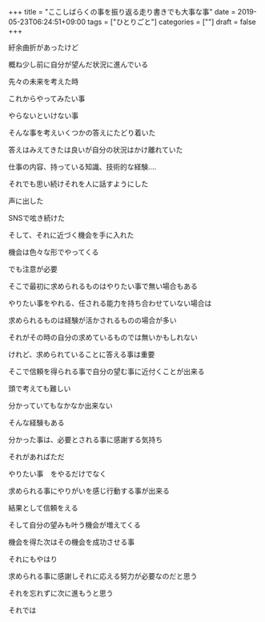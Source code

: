 +++
title = "ここしばらくの事を振り返る走り書きでも大事な事"
date = 2019-05-23T06:24:51+09:00
tags = ["ひとりごと"]
categories = [""]
draft = false
+++

紆余曲折があったけど

概ね少し前に自分が望んだ状況に進んでいる

先々の未来を考えた時

これからやってみたい事

やらないといけない事

そんな事を考えいくつかの答えにたどり着いた

答えはみえてきたは良いが自分の状況はかけ離れていた

仕事の内容、持っている知識、技術的な経験....

それでも思い続けそれを人に話すようにした

声に出した

SNSで呟き続けた

そして、それに近づく機会を手に入れた

機会は色々な形でやってくる

でも注意が必要

そこで最初に求められるものはやりたい事で無い場合もある

やりたい事をやれる、任される能力を持ち合わせていない場合は

求められるものは経験が活かされるものの場合が多い

それがその時の自分の求めているものでは無いかもしれない

けれど、求められていることに答える事は重要

そこで信頼を得られる事で自分の望む事に近付くことが出来る

頭で考えても難しい

分かっていてもなかなか出来ない

そんな経験もある

分かった事は、必要とされる事に感謝する気持ち

それがあればただ

やりたい事　をやるだけでなく

求められる事にやりがいを感じ行動する事が出来る

結果として信頼をえる

そして自分の望みも叶う機会が増えてくる

機会を得た次はその機会を成功させる事

それにもやはり

求められる事に感謝しそれに応える努力が必要なのだと思う

それを忘れずに次に進もうと思う

それでは
